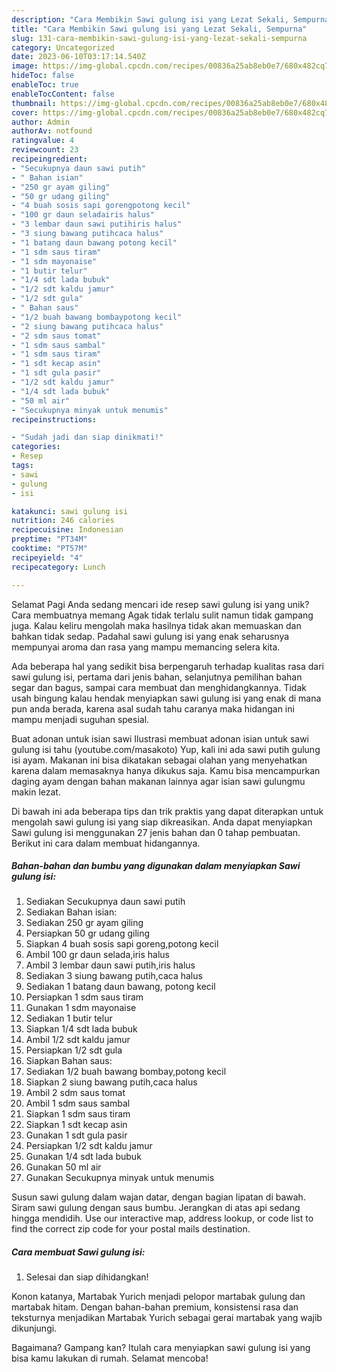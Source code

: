 ```yaml
---
description: "Cara Membikin Sawi gulung isi yang Lezat Sekali, Sempurna"
title: "Cara Membikin Sawi gulung isi yang Lezat Sekali, Sempurna"
slug: 131-cara-membikin-sawi-gulung-isi-yang-lezat-sekali-sempurna
category: Uncategorized
date: 2023-06-10T03:17:14.540Z
image: https://img-global.cpcdn.com/recipes/00836a25ab8eb0e7/680x482cq70/sawi-gulung-isi-foto-resep-utama.jpg
hideToc: false
enableToc: true
enableTocContent: false
thumbnail: https://img-global.cpcdn.com/recipes/00836a25ab8eb0e7/680x482cq70/sawi-gulung-isi-foto-resep-utama.jpg
cover: https://img-global.cpcdn.com/recipes/00836a25ab8eb0e7/680x482cq70/sawi-gulung-isi-foto-resep-utama.jpg
author: Admin
authorAv: notfound
ratingvalue: 4
reviewcount: 23
recipeingredient:
- "Secukupnya daun sawi putih"
- " Bahan isian"
- "250 gr ayam giling"
- "50 gr udang giling"
- "4 buah sosis sapi gorengpotong kecil"
- "100 gr daun seladairis halus"
- "3 lembar daun sawi putihiris halus"
- "3 siung bawang putihcaca halus"
- "1 batang daun bawang potong kecil"
- "1 sdm saus tiram"
- "1 sdm mayonaise"
- "1 butir telur"
- "1/4 sdt lada bubuk"
- "1/2 sdt kaldu jamur"
- "1/2 sdt gula"
- " Bahan saus"
- "1/2 buah bawang bombaypotong kecil"
- "2 siung bawang putihcaca halus"
- "2 sdm saus tomat"
- "1 sdm saus sambal"
- "1 sdm saus tiram"
- "1 sdt kecap asin"
- "1 sdt gula pasir"
- "1/2 sdt kaldu jamur"
- "1/4 sdt lada bubuk"
- "50 ml air"
- "Secukupnya minyak untuk menumis"
recipeinstructions:

- "Sudah jadi dan siap dinikmati!"
categories:
- Resep
tags:
- sawi
- gulung
- isi

katakunci: sawi gulung isi 
nutrition: 246 calories
recipecuisine: Indonesian
preptime: "PT34M"
cooktime: "PT57M"
recipeyield: "4"
recipecategory: Lunch

---
```



Selamat Pagi Anda sedang mencari ide resep sawi gulung isi yang unik? Cara membuatnya memang Agak tidak terlalu sulit namun tidak gampang juga. Kalau keliru mengolah maka hasilnya tidak akan memuaskan dan bahkan tidak sedap. Padahal sawi gulung isi yang enak seharusnya mempunyai aroma dan rasa yang mampu memancing selera kita.


Ada beberapa hal yang sedikit bisa berpengaruh terhadap kualitas rasa dari sawi gulung isi, pertama dari jenis bahan, selanjutnya pemilihan bahan segar dan bagus, sampai cara membuat dan menghidangkannya. Tidak usah bingung kalau hendak menyiapkan sawi gulung isi yang enak di mana pun anda berada, karena asal sudah tahu caranya maka hidangan ini mampu menjadi suguhan spesial.

Buat adonan untuk isian sawi Ilustrasi membuat adonan isian untuk sawi gulung isi tahu (youtube.com/masakoto) Yup, kali ini ada sawi putih gulung isi ayam. Makanan ini bisa dikatakan sebagai olahan yang menyehatkan karena dalam memasaknya hanya dikukus saja. Kamu bisa mencampurkan daging ayam dengan bahan makanan lainnya agar isian sawi gulungmu makin lezat.


Di bawah ini ada beberapa tips dan trik praktis yang dapat diterapkan untuk mengolah sawi gulung isi yang siap dikreasikan. Anda dapat menyiapkan Sawi gulung isi menggunakan 27 jenis bahan dan 0 tahap pembuatan. Berikut ini cara dalam membuat hidangannya.

<!--inarticleads1-->

##### Bahan-bahan dan bumbu yang digunakan dalam menyiapkan Sawi gulung isi:

1. Sediakan Secukupnya daun sawi putih
1. Sediakan  Bahan isian:
1. Sediakan 250 gr ayam giling
1. Persiapkan 50 gr udang giling
1. Siapkan 4 buah sosis sapi goreng,potong kecil
1. Ambil 100 gr daun selada,iris halus
1. Ambil 3 lembar daun sawi putih,iris halus
1. Sediakan 3 siung bawang putih,caca halus
1. Sediakan 1 batang daun bawang, potong kecil
1. Persiapkan 1 sdm saus tiram
1. Gunakan 1 sdm mayonaise
1. Sediakan 1 butir telur
1. Siapkan 1/4 sdt lada bubuk
1. Ambil 1/2 sdt kaldu jamur
1. Persiapkan 1/2 sdt gula
1. Siapkan  Bahan saus:
1. Sediakan 1/2 buah bawang bombay,potong kecil
1. Siapkan 2 siung bawang putih,caca halus
1. Ambil 2 sdm saus tomat
1. Ambil 1 sdm saus sambal
1. Siapkan 1 sdm saus tiram
1. Siapkan 1 sdt kecap asin
1. Gunakan 1 sdt gula pasir
1. Persiapkan 1/2 sdt kaldu jamur
1. Gunakan 1/4 sdt lada bubuk
1. Gunakan 50 ml air
1. Gunakan Secukupnya minyak untuk menumis


Susun sawi gulung dalam wajan datar, dengan bagian lipatan di bawah. Siram sawi gulung dengan saus bumbu. Jerangkan di atas api sedang hingga mendidih. Use our interactive map, address lookup, or code list to find the correct zip code for your postal mails destination. 

<!--inarticleads2-->

##### Cara membuat Sawi gulung isi:


1. Selesai dan siap dihidangkan!

Konon katanya, Martabak Yurich menjadi pelopor martabak gulung dan martabak hitam. Dengan bahan-bahan premium, konsistensi rasa dan teksturnya menjadikan Martabak Yurich sebagai gerai martabak yang wajib dikunjungi. 

Bagaimana? Gampang kan? Itulah cara menyiapkan sawi gulung isi yang bisa kamu lakukan di rumah. Selamat mencoba!
